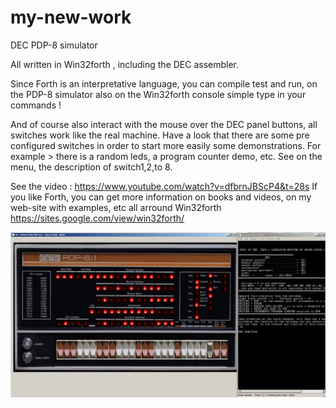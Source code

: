 # my-new-work
DEC PDP-8  simulator 

All written in Win32forth , including the DEC assembler.

Since Forth is an interpretative language, you can compile
test and run, on the PDP-8 simulator also on the Win32forth
console simple type in your commands !

And of course also interact with the mouse over the DEC panel buttons, 
all switches work like the real machine. Have a look that there are
some pre configured switches in order to  start more easily some demonstrations.
For example > there is a random leds, a program counter demo, etc.
See on the menu, the description of  switch1,2,to 8.

See the video :  https://www.youtube.com/watch?v=dfbrnJBScP4&t=28s
If you like Forth, you can get more information on books and videos, on my web-site 
with examples, etc all arround Win32forth  
https://sites.google.com/view/win32forth/

![DEC-PDP8 Simulator ](https://github.com/PeterForth/my-new-work/blob/master/dec-simulator.jpg)
